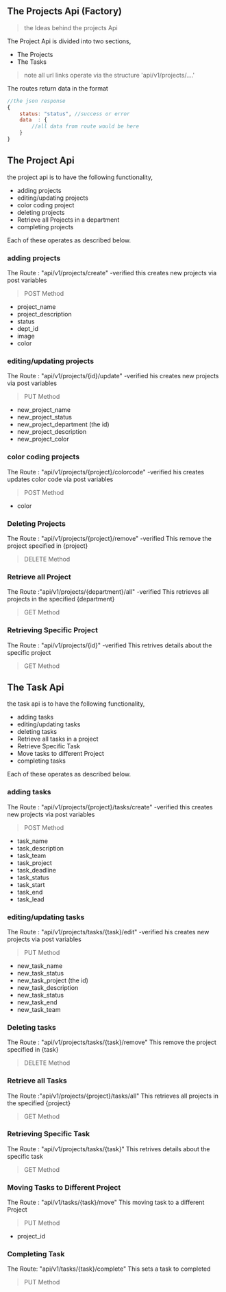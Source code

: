 ## The Projects Api (Factory)
> the Ideas behind the projects Api

The Project Api is divided into two sections,

- The Projects 
- The Tasks

> note all url links operate via the structure 'api/v1/projects/....'

The routes return data in the format
```javascript
//the json response 
{
	status: "status", //success or error
	data  : {
		//all data from route would be here
    }
}

```

## The Project Api
the project api is to have the following functionality,

- adding projects
- editing/updating projects
- color coding project
- deleting projects
- Retrieve all Projects in a department
- completing projects

Each of these operates as described below.

### adding projects
The Route : "api/v1/projects/create" -verified
this creates new projects via post variables
> POST Method

- project_name
- project_description
- status
- dept_id
- image
- color

### editing/updating projects 
The Route : "api/v1/projects/{id}/update" -verified
his creates new projects via post variables
> PUT Method

- new_project_name
- new_project_status
- new_project_department (the id)
- new_project_description
- new_project_color

### color coding projects
The Route : "api/v1/projects/{project}/colorcode" -verified
his creates updates color code via post variables
> POST Method

- color

### Deleting Projects
The Route : "api/v1/projects/{project}/remove" -verified
This remove the project specified in {project}
> DELETE Method

### Retrieve all Project 
The Route :"api/v1/projects/{department}/all" -verified
This retrieves all projects in the specified {department}
> GET Method

### Retrieving Specific Project
The Route : "api/v1/projects/{id}" -verified
This retrives details about the specific project
> GET Method

## The Task Api

the task api is to have the following functionality,

- adding tasks
- editing/updating tasks
- deleting tasks
- Retrieve all tasks in a project
- Retrieve Specific Task
- Move tasks to different Project
- completing tasks

Each of these operates as described below.

### adding tasks
The Route : "api/v1/projects/{project}/tasks/create" -verified
this creates new projects via post variables
> POST Method

- task_name
- task_description
- task_team
- task_project
- task_deadline
- task_status
- task_start
- task_end
- task_lead

### editing/updating tasks 
The Route : "api/v1/projects/tasks/{task}/edit" -verified
his creates new projects via post variables
> PUT Method

- new_task_name
- new_task_status
- new_task_project (the id)
- new_task_description
- new_task_status
- new_task_end
- new_task_team

### Deleting tasks
The Route : "api/v1/projects/tasks/{task}/remove"
This remove the project specified in {task}
> DELETE Method

### Retrieve all Tasks
The Route :"api/v1/projects/{project}/tasks/all"
This retrieves all projects in the specified {project}
> GET Method

### Retrieving Specific Task
The Route : "api/v1/projects/tasks/{task}"
This retrives details about the specific task
> GET Method

### Moving Tasks to Different Project
The Route : "api/v1/tasks/{task}/move"
This moving task to a different Project
> PUT Method

- project_id

### Completing Task
The Route: "api/v1/tasks/{task}/complete"
This sets a task to completed
> PUT Method

